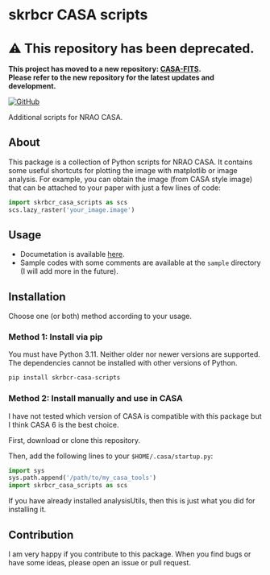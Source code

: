 # skrbcr CASA scripts

<h1 style="font-size: 25px"><strong>⚠️ This repository has been deprecated.</strong></h1>

**This project has moved to a new repository: [CASA-FITS](https://github.com/akimasanishida/casa_fits).**  
**Please refer to the new repository for the latest updates and development.**

<a href='https://akimasanishida.github.io/my_casa_tools/' target="_blank"><img alt='GitHub' src='https://img.shields.io/badge/Documentation-100000?style=flat&logo=GitHub&logoColor=white&labelColor=333333&color=007ec6'/></a>

Additional scripts for NRAO CASA.

## About

This package is a collection of Python scripts for NRAO CASA.
It contains some useful shortcuts for plotting the image with matplotlib or image analysis.
For example, you can obtain the image (from CASA style image) that can be attached to your paper with just a few lines of code:

```python
import skrbcr_casa_scripts as scs
scs.lazy_raster('your_image.image')
```

## Usage

- Documetation is available [here](https://skrbcr.github.io/my_casa_tools/).
- Sample codes with some comments are available at the `sample` directory (I will add more in the future).

## Installation

Choose one (or both) method according to your usage.

### Method 1: Install via pip

You must have Python 3.11.
Neither older nor newer versions are supported.
The dependencies cannot be installed with other versions of Python.

```bash
pip install skrbcr-casa-scripts
```

### Method 2: Install manually and use in CASA

I have not tested which version of CASA is compatible with this package but I think CASA 6 is the best choice.

First, download or clone this repository.

Then, add the following lines to your `$HOME/.casa/startup.py`:

```python
import sys
sys.path.append('/path/to/my_casa_tools')
import skrbcr_casa_scripts as scs
```

If you have already installed analysisUtils, then this is just what you did for installing it.

## Contribution

I am very happy if you contribute to this package.
When you find bugs or have some ideas, please open an issue or pull request.

